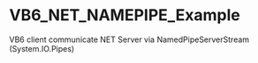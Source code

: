 # VB6_NET_NAMEPIPE_Example
VB6 client communicate NET Server via NamedPipeServerStream (System.IO.Pipes)
